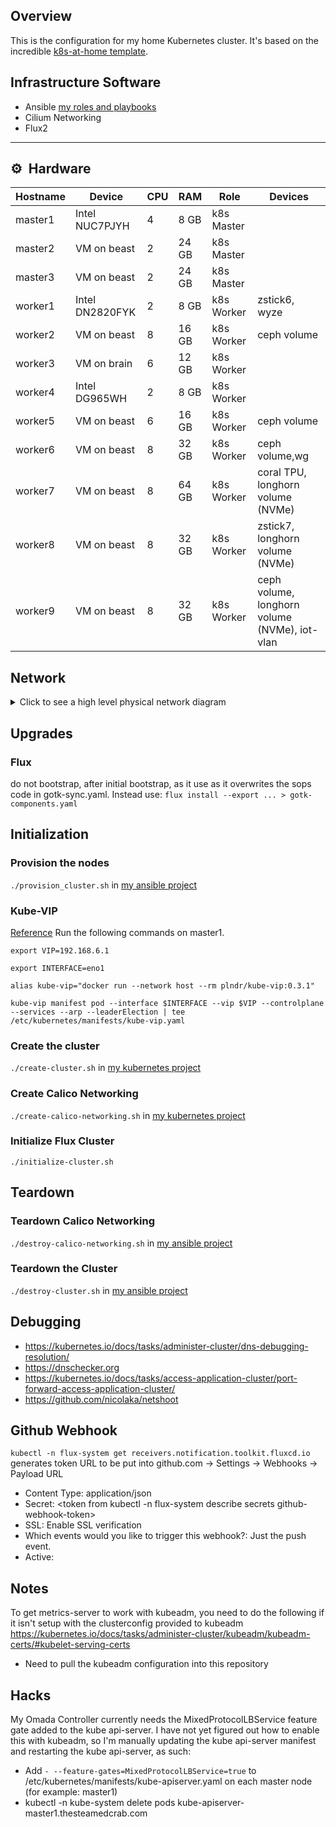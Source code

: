 ## Overview
This is the configuration for my home Kubernetes cluster. It's based on the incredible [k8s-at-home template](https://github.com/k8s-at-home/template-cluster-k3s).

## Infrastructure Software
* Ansible [my roles and playbooks](https://github.com/rwlove/ansible)
* Cilium Networking
* Flux2

---

## :gear:&nbsp; Hardware

| Hostname  | Device          | CPU | RAM    | Role       | Devices                                       |
| --------- | --------------- | --- | ------ | ---------- | --------------------------------------------- |
| master1   | Intel NUC7PJYH  | 4   | 8  GB  | k8s Master |                                               |
| master2   | VM on beast     | 2   | 24 GB  | k8s Master |                                               |
| master3   | VM on beast     | 2   | 24 GB  | k8s Master |                                               |
| worker1   | Intel DN2820FYK | 2   | 8  GB  | k8s Worker | zstick6, wyze                                 |
| worker2   | VM on beast     | 8   | 16 GB  | k8s Worker | ceph volume                                   |
| worker3   | VM on brain     | 6   | 12 GB  | k8s Worker |                                               |
| worker4   | Intel DG965WH   | 2   | 8  GB  | k8s Worker |                                               |
| worker5   | VM on beast     | 6   | 16 GB  | k8s Worker | ceph volume                                   |
| worker6   | VM on beast     | 8   | 32 GB  | k8s Worker | ceph volume,wg                                |
| worker7   | VM on beast     | 8   | 64 GB  | k8s Worker | coral TPU, longhorn volume (NVMe)             |
| worker8   | VM on beast     | 8   | 32 GB  | k8s Worker | zstick7, longhorn volume (NVMe)               |
| worker9   | VM on beast     | 8   | 32 GB  | k8s Worker | ceph volume, longhorn volume (NVMe), iot-vlan |

## Network
<details>
  <summary>Click to see a high level physical network diagram</summary>

  <img src="" align="center" width="600px" alt="dns"/>
</details>


## Upgrades
### Flux
do not bootstrap, after initial bootstrap, as it use as it overwrites the sops code in gotk-sync.yaml. Instead use:
 `flux install --export ... > gotk-components.yaml`

## Initialization
### Provision the nodes
`./provision_cluster.sh` in [my ansible project](https://github.com/rwlove/ansible)

### Kube-VIP
[Reference](https://kube-vip.io/docs/installation/static/)
Run the following commands on master1.

`export VIP=192.168.6.1`

`export INTERFACE=eno1`

`alias kube-vip="docker run --network host --rm plndr/kube-vip:0.3.1"`

`kube-vip manifest pod --interface $INTERFACE --vip $VIP --controlplane --services --arp --leaderElection | tee /etc/kubernetes/manifests/kube-vip.yaml`

### Create the cluster
`./create-cluster.sh` in [my kubernetes project](https://github.com/rwlove/kubernetes)

### Create Calico Networking
`./create-calico-networking.sh` in [my kubernetes project](https://github.com/rwlove/kubernetes)

### Initialize Flux Cluster
`./initialize-cluster.sh`

## Teardown
### Teardown Calico Networking
`./destroy-calico-networking.sh` in [my ansible project](https://github.com/rwlove/ansible)

### Teardown the Cluster
`./destroy-cluster.sh` in [my ansible project](https://github.com/rwlove/ansible)

## Debugging
* https://kubernetes.io/docs/tasks/administer-cluster/dns-debugging-resolution/
* https://dnschecker.org
* https://kubernetes.io/docs/tasks/access-application-cluster/port-forward-access-application-cluster/
* https://github.com/nicolaka/netshoot

## Github Webhook
`kubectl -n flux-system get receivers.notification.toolkit.fluxcd.io` generates token URL to be put into
github.com -> Settings -> Webhooks -> Payload URL

* Content Type: application/json
* Secret: <token from kubectl -n flux-system describe secrets github-webhook-token>
* SSL: Enable SSL verification
* Which events would you like to trigger this webhook?: Just the push event.
* Active: <checked>

 ## Notes
 To get metrics-server to work with kubeadm, you need to do the following if it isn't setup with the clusterconfig provided to kubeadm
 https://kubernetes.io/docs/tasks/administer-cluster/kubeadm/kubeadm-certs/#kubelet-serving-certs
 * Need to pull the kubeadm configuration into this repository


 ## Hacks
 My Omada Controller currently needs the MixedProtocolLBService feature gate added to the kube api-server. I have not yet figured out how to enable this with kubeadm, so I'm manually updating the kube api-server manifest and restarting the kube api-server, as such:

* Add `- --feature-gates=MixedProtocolLBService=true` to /etc/kubernetes/manifests/kube-apiserver.yaml on each master node (for example: master1)
* kubectl -n kube-system delete pods kube-apiserver-master1.thesteamedcrab.com
